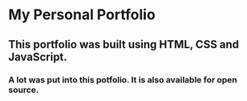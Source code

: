 # My Personal Portfolio
## This portfolio was built using HTML, CSS and JavaScript. 
### A lot was put into this potfolio. It is also available for open source.